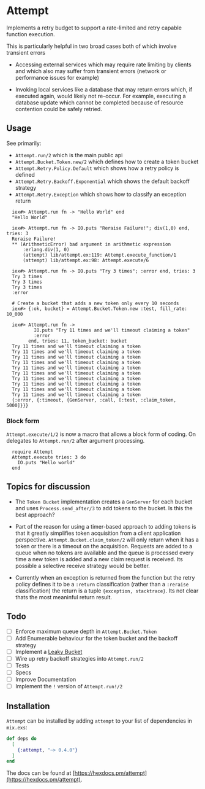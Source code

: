 # Attempt

Implements a retry budget to support a rate-limited and retry capable function
execution.

This is particularly helpful in two broad cases both of which involve
transient errors

* Accessing external services which may require rate limiting by clients and which also may suffer from transient errors (network or performance issues for example)

* Invoking local services like a database that may return errors which, if executed again, would likely not re-occur.  For example, executing a database update which cannot be completed because of resource contention could be safely retried.

## Usage

See primarily:

* `Attempt.run/2` which is the main public api
* `Attempt.Bucket.Token.new/2` which defines how to create a token bucket
* `Attempt.Retry.Policy.Default` which shows how a retry policy is defined
* `Attempt.Retry.Backoff.Exponential` which shows the default backoff strategy
* `Attempt.Retry.Exception` which shows how to classify an exception return

```
  iex#> Attempt.run fn -> "Hello World" end
  "Hello World"

  iex#> Attempt.run fn -> IO.puts "Reraise Failure!"; div(1,0) end, tries: 3
  Reraise Failure!
  ** (ArithmeticError) bad argument in arithmetic expression
      :erlang.div(1, 0)
      (attempt) lib/attempt.ex:119: Attempt.execute_function/1
      (attempt) lib/attempt.ex:98: Attempt.execute/6

  iex#> Attempt.run fn -> IO.puts "Try 3 times"; :error end, tries: 3
  Try 3 times
  Try 3 times
  Try 3 times
  :error

  # Create a bucket that adds a new token only every 10 seconds
  iex#> {:ok, bucket} = Attempt.Bucket.Token.new :test, fill_rate: 10_000

  iex#> Attempt.run fn ->
          IO.puts "Try 11 times and we'll timeout claiming a token"
          :error
        end, tries: 11, token_bucket: bucket
  Try 11 times and we'll timeout claiming a token
  Try 11 times and we'll timeout claiming a token
  Try 11 times and we'll timeout claiming a token
  Try 11 times and we'll timeout claiming a token
  Try 11 times and we'll timeout claiming a token
  Try 11 times and we'll timeout claiming a token
  Try 11 times and we'll timeout claiming a token
  Try 11 times and we'll timeout claiming a token
  Try 11 times and we'll timeout claiming a token
  Try 11 times and we'll timeout claiming a token
  {:error, {:timeout, {GenServer, :call, [:test, :claim_token, 5000]}}}
```
### Block form

`Attempt.execute/1/2` is now a macro that allows a block form of coding. On delegates to `Attempt.run/2` after argument processing.

```
  require Attempt
  Attempt.execute tries: 3 do
    IO.puts "Hello world"
  end
```
## Topics for discussion

* The `Token Bucket` implementation creates a `GenServer` for each bucket and uses `Process.send_after/3` to add tokens to the bucket.  Is this the best approach?

* Part of the reason for using a timer-based approach to adding tokens is that it greatly simplifies token acquisition from a client application perspective.  `Attempt.Bucket.claim_token/2` will only return when it has a token or there is a timeout on the acquisition.  Requests are added to a queue when no tokens are available and the queue is processed every time a new token is added and a new claim request is received.  Its possible a selective receive strategy would be better.

* Currently when an exception is returned from the function but the retry policy defines it to be a `:return` classification (rather than a `:reraise` classification) the return is a tuple `{exception, stacktrace}`.  Its not clear thats the most meaninful return result.

## Todo

* [ ] Enforce maximum queue depth in `Attempt.Bucket.Token`
* [ ] Add Enumerable behaviour for the token bucket and the backoff strategy
* [ ] Implement a [Leaky Bucket](https://en.wikipedia.org/wiki/Leaky_bucket)
* [ ] Wire up retry backoff strategies into `Attempt.run/2`
* [ ] Tests
* [ ] Specs
* [ ] Improve Documentation
* [ ] Implement the `!` version of `Attempt.run!/2`

## Installation

`Attempt` can be installed by adding `attempt` to your list of dependencies in `mix.exs`:

```elixir
def deps do
  [
    {:attempt, "~> 0.4.0"}
  ]
end
```

The docs can be found at [https://hexdocs.pm/attempt](https://hexdocs.pm/attempt).

